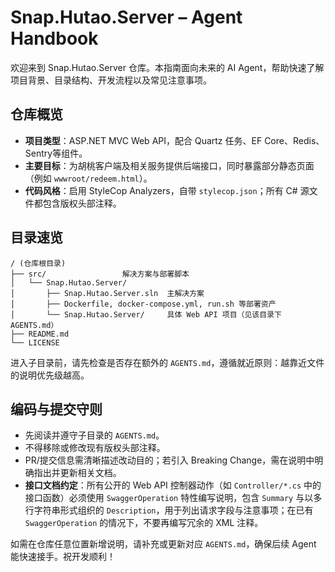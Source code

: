 # Snap.Hutao.Server – Agent Handbook

欢迎来到 Snap.Hutao.Server 仓库。本指南面向未来的 AI Agent，帮助快速了解项目背景、目录结构、开发流程以及常见注意事项。

## 仓库概览
- **项目类型**：ASP.NET MVC Web API，配合 Quartz 任务、EF Core、Redis、Sentry等组件。
- **主要目标**：为胡桃客户端及相关服务提供后端接口，同时暴露部分静态页面（例如 `wwwroot/redeem.html`）。
- **代码风格**：启用 StyleCop Analyzers，自带 `stylecop.json`；所有 C# 源文件都包含版权头部注释。

## 目录速览
```
/ (仓库根目录)
├── src/                 解决方案与部署脚本
│   └── Snap.Hutao.Server/
│       ├── Snap.Hutao.Server.sln  主解决方案
│       ├── Dockerfile, docker-compose.yml, run.sh 等部署资产
│       └── Snap.Hutao.Server/     具体 Web API 项目（见该目录下 AGENTS.md）
├── README.md
└── LICENSE
```
进入子目录前，请先检查是否存在额外的 `AGENTS.md`，遵循就近原则：越靠近文件的说明优先级越高。

## 编码与提交守则
- 先阅读并遵守子目录的 `AGENTS.md`。
- 不得移除或修改现有版权头部注释。
- PR/提交信息需清晰描述改动目的；若引入 Breaking Change，需在说明中明确指出并更新相关文档。
- **接口文档约定**：所有公开的 Web API 控制器动作（如 `Controller/*.cs` 中的接口函数）必须使用 `SwaggerOperation` 特性编写说明，包含 `Summary` 与以多行字符串形式组织的 `Description`，用于列出请求字段与注意事项；在已有 `SwaggerOperation` 的情况下，不要再编写冗余的 XML 注释。

如需在仓库任意位置新增说明，请补充或更新对应 `AGENTS.md`，确保后续 Agent 能快速接手。祝开发顺利！
